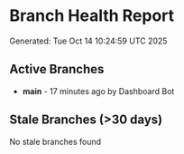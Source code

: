 # Branch Health Report
Generated: Tue Oct 14 10:24:59 UTC 2025

## Active Branches
- **main** - 17 minutes ago by Dashboard Bot

## Stale Branches (>30 days)
No stale branches found
